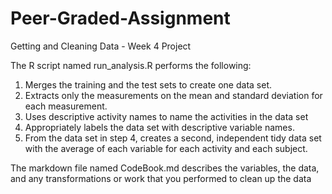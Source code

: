 # Peer-Graded-Assignment
Getting and Cleaning Data - Week 4 Project

The R script named run_analysis.R performs the following: 

1. Merges the training and the test sets to create one data set.
2. Extracts only the measurements on the mean and standard deviation for each measurement.
3. Uses descriptive activity names to name the activities in the data set
4. Appropriately labels the data set with descriptive variable names.
5. From the data set in step 4, creates a second, independent tidy data set with the average of each variable for each activity and each subject.

The markdown file named CodeBook.md describes the variables, the data, and any transformations or work that you performed to clean up the data
